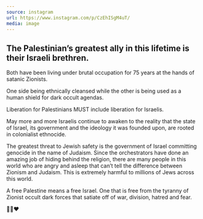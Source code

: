 ```yaml
---
source: instagram
url: https://www.instagram.com/p/CzEhISgM4uT/
media: image
---
```


## The Palestinian’s greatest ally in this lifetime is their Israeli brethren.

Both have been living under brutal occupation for 75 years at the hands of satanic Zionists.

One side being ethnically cleansed while the other is being used as a human shield for dark occult agendas. 

Liberation for Palestinians MUST include liberation for Israelis.

May more and more Israelis continue to awaken to the reality that the state of Israel, its government and the ideology it was founded upon, are rooted in colonialist ethnocide.

The greatest threat to Jewish safety is the government of Israel committing genocide in the name of Judaism. Since the orchestrators have done an amazing job of hiding behind the religion, there are many people in this world who are angry and asleep that can’t tell the difference between Zionism and Judaism. This is extremely harmful to millions of Jews across this world. 

A free Palestine means a free Israel. One that is free from the tyranny of Zionist occult dark forces that satiate off of war, division, hatred and fear.

✌🏾❤️

